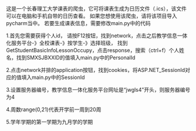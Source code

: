 这是一个长春理工大学课表的爬虫，它可将课表生成为日历文件（.ics），该文件可以在电脑和手机自带的日历查看。
如果您想使用该爬虫，请将该项目导入pycharm当中。
若要生成课表信息，需要修改main.py中的代码

1.首先您需要获得个人id，
请按F12按钮，找到network，点击之后教学信息一体化服务平台-》全校课表-》按学生-》选择班级，
找到GetStudentBasicInfoLessonOccupy，点击response，搜索（ctrl+f）个人姓名，找到SMXSJBXXID的值填入main.py中的PersonalId

2.点击network并排的application按钮，找到cookies，将ASP.NET_SessionId对应的值填入main.py中的SessionId

3.设置服务器编号，教学信息一体化服务平台网址是“jwgls4”开头，则服务器编号为4

4.周数range(0,21)代表开学前一周到20周

5.学年学期的第一学期为九月学的学期